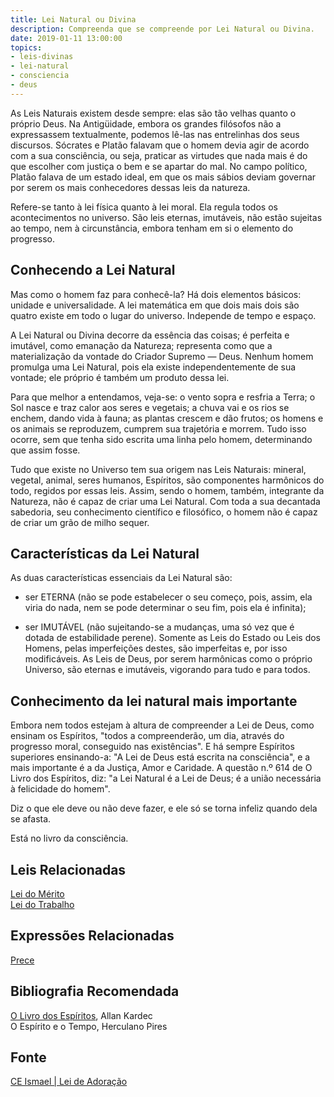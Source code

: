 ```yaml
---
title: Lei Natural ou Divina
description: Compreenda que se compreende por Lei Natural ou Divina.
date: 2019-01-11 13:00:00
topics: 
- leis-divinas
- lei-natural
- consciencia
- deus
---
```


As Leis Naturais existem desde sempre: elas são tão velhas quanto o próprio
Deus. Na Antigüidade, embora os grandes filósofos não a expressassem
textualmente, podemos lê-las nas entrelinhas dos seus discursos. Sócrates e
Platão falavam que o homem devia agir de acordo com a sua consciência, ou seja,
praticar as virtudes que nada mais é do que escolher com justiça o bem e se
apartar do mal. No campo político, Platão falava de um estado ideal, em que os
mais sábios deviam governar por serem os mais conhecedores dessas leis da
natureza.

Refere-se tanto à lei física quanto à lei moral. Ela regula todos os
acontecimentos no universo. São leis eternas, imutáveis, não estão sujeitas ao
tempo, nem à circunstância, embora tenham em si o elemento do progresso.

## Conhecendo a Lei Natural
Mas como o homem faz para conhecê-la? Há dois elementos básicos: unidade e
universalidade. A lei matemática em que dois mais dois são quatro existe em todo
o lugar do universo. Independe de tempo e espaço.

A Lei Natural ou Divina decorre da essência das coisas; é perfeita e imutável,
como emanação da Natureza; representa como que a materialização da vontade do
Criador Supremo — Deus. Nenhum homem promulga uma Lei Natural, pois ela existe
independentemente de sua vontade; ele próprio é também um produto dessa lei. 

Para que melhor a entendamos, veja-se: o vento sopra e resfria a Terra; o Sol
nasce e traz calor aos seres e vegetais; a chuva vai e os rios se enchem, dando
vida à fauna; as plantas crescem e dão frutos; os homens e os animais se
reproduzem, cumprem sua trajetória e morrem.  Tudo isso ocorre, sem que tenha
sido escrita uma linha pelo homem, determinando que assim fosse.

Tudo que existe no Universo tem sua origem nas Leis Naturais: mineral, vegetal,
animal, seres humanos, Espíritos, são componentes harmônicos do todo, regidos
por essas leis. Assim, sendo o homem, também, integrante da Natureza, não é
capaz de criar uma Lei Natural. Com toda a sua decantada sabedoria, seu
conhecimento científico e filosófico, o homem não é capaz de criar um grão de
milho sequer.

## Características da Lei Natural
As duas características essenciais da Lei Natural são:

* ser ETERNA (não se pode estabelecer o seu começo, pois, assim, ela viria
do nada, nem se pode determinar o seu fim, pois ela é infinita);

* ser IMUTÁVEL (não sujeitando-se a mudanças, uma só vez que é dotada de
estabilidade perene). Somente as Leis do Estado ou Leis dos Homens, pelas
imperfeições destes, são imperfeitas e, por isso modificáveis. As Leis de Deus,
por serem harmônicas como o próprio Universo, são eternas e imutáveis, vigorando
para tudo e para todos.

## Conhecimento da lei natural mais importante
Embora nem todos estejam à altura de compreender a Lei de Deus, como ensinam os
Espíritos, "todos a compreenderão, um dia, através do progresso moral,
conseguido nas existências". E há sempre Espíritos superiores ensinando-a: "A
Lei de Deus está escrita na consciência", e a mais importante é a da Justiça,
Amor e Caridade. A questão n.º 614 de O Livro dos Espíritos, diz: "a Lei Natural
é a Lei de Deus; é a união necessária à felicidade do homem". 

Diz o que ele deve ou não deve fazer, e ele só se torna infeliz quando dela se
afasta. 

Está no livro da consciência.

## Leis Relacionadas
[Lei do Mérito](../merito)  
[Lei do Trabalho](../trabalho)  

## Expressões Relacionadas
[Prece](/sobre/prece)

## Bibliografia Recomendada
[O Livro dos Espíritos](/livros/livro-dos-espiritos), Allan Kardec  
O Espírito e o Tempo, Herculano Pires

## Fonte
[CE Ismael | Lei de Adoração](https://www.ceismael.com.br/download/apostila/apost1.htm#LEI%20DE%20ADORA%C3%87%C3%83O)


